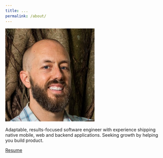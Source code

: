 ```yaml
---
title: ...
permalink: /about/
---
```


<img class="profile-pic" src="/assets/profile-pic.jpg"/>

<p class="lead">
Adaptable, results-focused software engineer with experience shipping native mobile, web and backend applications. 
Seeking growth by helping you build product.</p>

<a href="{{ site.baseurl }}/assets/mac-resume-5-28-2020.pdf" alt="Aaron Connolly - Resume">Resume</a>

